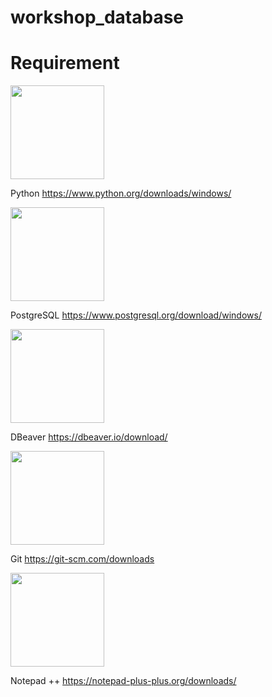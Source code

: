 # workshop_database

<h1>Requirement </h1>

<img src="https://logos-download.com/wp-content/uploads/2016/10/Python_logo_icon-700x697.png" width="150" height="150" />

Python
https://www.python.org/downloads/windows/

<img src="https://upload.wikimedia.org/wikipedia/commons/thumb/2/29/Postgresql_elephant.svg/1200px-Postgresql_elephant.svg.png" width="150" height="150" />

PostgreSQL 
https://www.postgresql.org/download/windows/

<img src="https://upload.wikimedia.org/wikipedia/commons/thumb/b/b5/DBeaver_logo.svg/1200px-DBeaver_logo.svg.png" width="150" height="150" />

DBeaver
https://dbeaver.io/download/

<img src="https://miro.medium.com/max/383/1*co_1qORNdM0PI1nvCp7Iig.png" width="150" height="150" />

Git
https://git-scm.com/downloads



<img src="https://notepad-plus-plus.org/images/logo.svg" width="150" height="150" />

Notepad ++
https://notepad-plus-plus.org/downloads/
